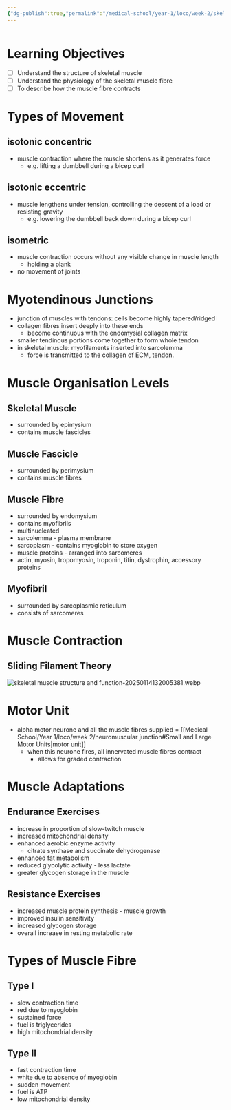 ```yaml
---
{"dg-publish":true,"permalink":"/medical-school/year-1/loco/week-2/skeletal-muscle-structure-and-function/","tags":["loco"],"updated":"2025-03-05T11:21:45.859+00:00"}
---
```


```table-of-contents
```
# Learning Objectives
- [ ] Understand the structure of skeletal muscle
- [ ] Understand the physiology of the skeletal muscle fibre
- [ ] To describe how the muscle fibre contracts

# Types of Movement
## isotonic concentric
- muscle contraction where the muscle shortens as it generates force
	- e.g. lifting a dumbbell during a bicep curl
## isotonic eccentric
- muscle lengthens under tension, controlling the descent of a load or resisting gravity
	- e.g. lowering the dumbbell back down during a bicep curl
## isometric
- muscle contraction occurs without any visible change in muscle length
	- holding a plank
- no movement of joints

# Myotendinous Junctions
- junction of muscles with tendons: cells become highly tapered/ridged
- collagen fibres insert deeply into these ends
	- become continuous with the endomysial collagen matrix
- smaller tendinous portions come together to form whole tendon
- in skeletal muscle: myofilaments inserted into sarcolemma
	- force is transmitted to the collagen of ECM, tendon.

# Muscle Organisation Levels
## Skeletal Muscle
- surrounded by epimysium
- contains muscle fascicles
## Muscle Fascicle
- surrounded by perimysium
- contains muscle fibres
## Muscle Fibre
- surrounded by endomysium
- contains myofibrils
- multinucleated
- sarcolemma - plasma membrane
- sarcoplasm - contains myoglobin to store oxygen
- muscle proteins - arranged into sarcomeres
- actin, myosin, tropomyosin, troponin, titin, dystrophin, accessory proteins
## Myofibril
- surrounded by sarcoplasmic reticulum
- consists of sarcomeres
# Muscle Contraction
## Sliding Filament Theory
![skeletal muscle structure and function-20250114132005381.webp](/img/user/Medical%20School/Year%201/loco/week%202/attachments/skeletal%20muscle%20structure%20and%20function-20250114132005381.webp)
# Motor Unit
- alpha motor neurone and all the muscle fibres supplied = [[Medical School/Year 1/loco/week 2/neuromuscular junction#Small and Large Motor Units\|motor unit]]
	- when this neurone fires, all innervated muscle fibres contract
		- allows for graded contraction

# Muscle Adaptations
## Endurance Exercises
- increase in proportion of slow-twitch muscle
- increased mitochondrial density
- enhanced aerobic enzyme activity
	- citrate synthase and succinate dehydrogenase
- enhanced fat metabolism
- reduced glycolytic activity - less lactate
- greater glycogen storage in the muscle
## Resistance Exercises
- increased muscle protein synthesis - muscle growth
- improved insulin sensitivity
- increased glycogen storage
- overall increase in resting metabolic rate

# Types of Muscle Fibre
## Type I
- slow contraction time
- red due to myoglobin
- sustained force
- fuel is triglycerides
- high mitochondrial density
## Type II
- fast contraction time
- white due to absence of myoglobin
- sudden movement
- fuel is ATP
- low mitochondrial density